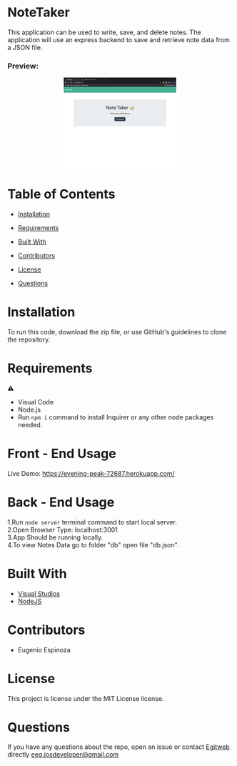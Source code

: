 # NoteTaker
<p>This application can be used to write, save, and delete notes. The application will use an express backend to save and retrieve note data from a JSON file.</p>
<h3>Preview:</h3>

<p align="center">
  <img src="https://github.com/egitweb/NoteTaker/blob/main/note-taker-preview.png?raw=true" height="40%" width="50%" title="NoteTaker Preview">
</p>

# Table of Contents 
  
  * [Installation](#installation)
  
  * [Requirements](#requirements)
  
  * [Built&nbsp;With](#builtwith)
  
  * [Contributors](#contributors)
  
  * [License](#license)
  
  * [Questions](#questions)

# Installation

To run this code, download the zip file, or use GitHub's guidelines to clone the repository.

# Requirements

⚠️ 
* Visual Code
* Node.js
* Run ``` npm i ``` command to install Inquirer or any other node packages needed.


# Front - End Usage
Live Demo: https://evening-peak-72687.herokuapp.com/

# Back - End Usage
1.Run ``` node server ``` terminal command to start local server.<br>
2.Open Browser Type: localhost:3001<br>
3.App Should be running locally.<br>
4.To view Notes Data go to folder "db" open file "db.json".<br>

# Built&nbsp;With
* [Visual Studios](https://visualstudio.microsoft.com/)
* [NodeJS](https://nodejs.org/) 

# Contributors

* Eugenio Espinoza


# License

This project is license under the MIT License license.
  

# Questions
  
If you have any questions about the repo, open an issue or contact [Egitweb](https://github.com/egitweb) directly eeg.iosdeveloper@gmail.com
